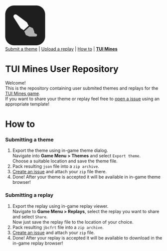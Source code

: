 ![brush](assets/brush.png)  
[Submit a theme](https://github.com/Defective4/TUI-Mines-Repo/issues/new?assignees=&labels=Theme&projects=&template=theme-submission.yml&title=%5BTheme%5D+) | [Upload a replay](https://github.com/Defective4/TUI-Mines-Repo/issues/new?assignees=&labels=Replay&projects=&template=replay-submission.yml&title=%5BReplay%5D+) | [How to](#how-to) | [**TUI Mines**](https://github.com/Defective4/TUI-Mines)

# TUI Mines User Repository
Welcome!  
This is the repository containing user submited themes and replays for the [TUI Mines game](https://github.com/Defective4/TUI-Mines).  
If you want to share your theme or replay feel free to [open a issue]()
using an appropriate template!

# How to
### Submitting a theme
1. Export the theme using in-game theme dialog.  
   Navigate into **Game Menu > Themes** and select `Export theme`.  
   Choose a suitable location and save the theme file.
2. Pack resulting `json` file into a `zip archive`.
3. [Create an issue](https://github.com/Defective4/TUI-Mines-Repo/issues/new?assignees=&labels=Theme&projects=&template=theme-submission.yml&title=%5BTheme%5D+) and attach your `zip` file there.
4. Done! After your theme is accepted it will be available in in-game theme browser!

### Submitting a replay
1. Export the replay using in-game replay viewer.  
   Navigate to **Game Menu > Replays**, select the replay you want to share and select `Share`.  
   Now just save the replay file to the location of your choice.
2. Pack resulting `jbcfrt` file into a `zip archive`.
3. [Create an issue](https://github.com/Defective4/TUI-Mines-Repo/issues/new?assignees=&labels=Replay&projects=&template=replay-submission.yml&title=%5BReplay%5D+) and attach your `zip` file.
4. Done! After your replay is accepted it will be available to download in the in-game replay browser!
